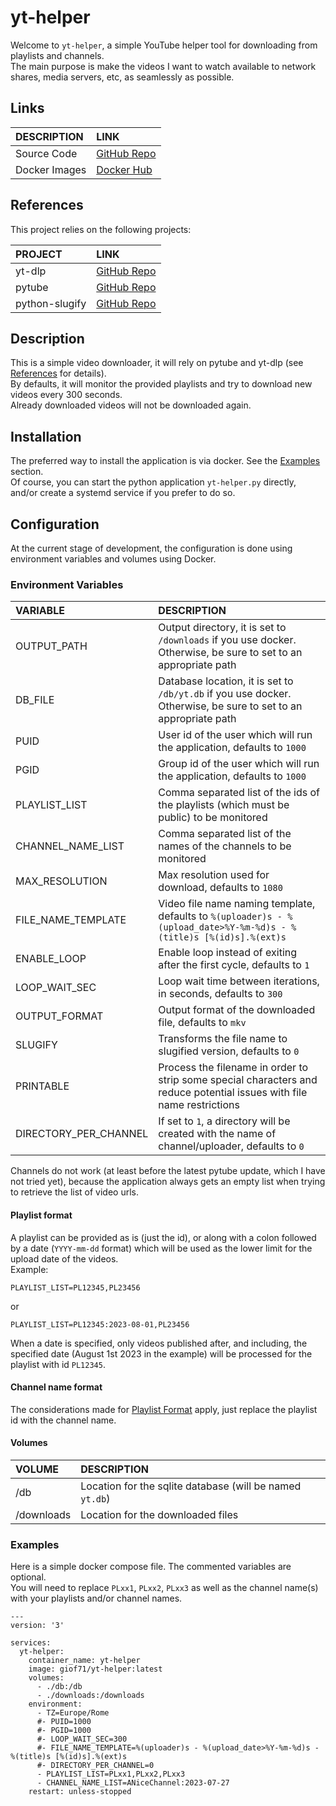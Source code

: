 # yt-helper

Welcome to `yt-helper`, a simple YouTube helper tool for downloading from playlists and channels.  
The main purpose is make the videos I want to watch available to network shares, media servers, etc, as seamlessly as possible.  

## Links

DESCRIPTION|LINK
:---|:---
Source Code|[GitHub Repo](https://github.com/GioF71/yt-helper)
Docker Images|[Docker Hub](https://hub.docker.com/repository/docker/giof71/yt-helper)

## References

This project relies on the following projects:

PROJECT|LINK
:---|:---
yt-dlp|[GitHub Repo](https://github.com/yt-dlp/yt-dlp)
pytube|[GitHub Repo](https://github.com/pytube/pytube)
python-slugify|[GitHub Repo](https://github.com/un33k/python-slugify)

## Description

This is a simple video downloader, it will rely on pytube and yt-dlp (see [References](#references) for details).  
By defaults, it will monitor the provided playlists and try to download new videos every 300 seconds.  
Already downloaded videos will not be downloaded again.  

## Installation

The preferred way to install the application is via docker. See the [Examples](#examples) section.  
Of course, you can start the python application `yt-helper.py` directly, and/or create a systemd service if you prefer to do so.

## Configuration

At the current stage of development, the configuration is done using environment variables and volumes using Docker.  

### Environment Variables

VARIABLE|DESCRIPTION
:---|:---
OUTPUT_PATH|Output directory, it is set to `/downloads` if you use docker. Otherwise, be sure to set to an appropriate path
DB_FILE|Database location, it is set to `/db/yt.db` if you use docker. Otherwise, be sure to set to an appropriate path
PUID|User id of the user which will run the application, defaults to `1000`
PGID|Group id of the user which will run the application, defaults to `1000`
PLAYLIST_LIST|Comma separated list of the ids of the playlists (which must be public) to be monitored
CHANNEL_NAME_LIST|Comma separated list of the names of the channels to be monitored
MAX_RESOLUTION|Max resolution used for download, defaults to `1080`
FILE_NAME_TEMPLATE|Video file name naming template, defaults to `%(uploader)s - %(upload_date>%Y-%m-%d)s - %(title)s [%(id)s].%(ext)s`
ENABLE_LOOP|Enable loop instead of exiting after the first cycle, defaults to `1`
LOOP_WAIT_SEC|Loop wait time between iterations, in seconds, defaults to `300`
OUTPUT_FORMAT|Output format of the downloaded file, defaults to `mkv`
SLUGIFY|Transforms the file name to slugified version, defaults to `0`
PRINTABLE|Process the filename in order to strip some special characters and reduce potential issues with file name restrictions
DIRECTORY_PER_CHANNEL|If set to `1`, a directory will be created with the name of channel/uploader, defaults to `0`

Channels do not work (at least before the latest pytube update, which I have not tried yet), because the application always gets an empty list when trying to retrieve the list of video urls.

#### Playlist format

A playlist can be provided as is (just the id), or along with a colon followed by a date (`YYYY-mm-dd` format) which will be used as the lower limit for the upload date of the videos.  
Example:  

`PLAYLIST_LIST=PL12345,PL23456`

or  

`PLAYLIST_LIST=PL12345:2023-08-01,PL23456`

When a date is specified, only videos published after, and including, the specified date (August 1st 2023 in the example) will be processed for the playlist with id `PL12345`.

#### Channel name format

The considerations made for [Playlist Format](#playlist-format) apply, just replace the playlist id with the channel name.

#### Volumes

VOLUME|DESCRIPTION
:---|:--
/db|Location for the sqlite database (will be named `yt.db`)
/downloads|Location for the downloaded files

### Examples

Here is a simple docker compose file. The commented variables are optional.  
You will need to replace `PLxx1`, `PLxx2`, `PLxx3` as well as the channel name(s) with your playlists and/or channel names.  

```text
---
version: '3'

services:
  yt-helper:
    container_name: yt-helper
    image: giof71/yt-helper:latest
    volumes:
      - ./db:/db
      - ./downloads:/downloads
    environment:
      - TZ=Europe/Rome
      #- PUID=1000
      #- PGID=1000
      #- LOOP_WAIT_SEC=300
      #- FILE_NAME_TEMPLATE=%(uploader)s - %(upload_date>%Y-%m-%d)s - %(title)s [%(id)s].%(ext)s
      #- DIRECTORY_PER_CHANNEL=0
      - PLAYLIST_LIST=PLxx1,PLxx2,PLxx3
      - CHANNEL_NAME_LIST=ANiceChannel:2023-07-27
    restart: unless-stopped
```
